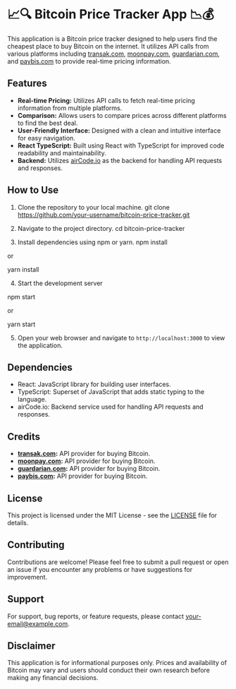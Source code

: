 # 📈🔍 Bitcoin Price Tracker App 📉💰

This application is a Bitcoin price tracker designed to help users find the cheapest place to buy Bitcoin on the internet. It utilizes API calls from various platforms including [transak.com](https://transak.com), [moonpay.com](https://moonpay.com), [guardarian.com](https://guardarian.com), and [paybis.com](https://paybis.com) to provide real-time pricing information.

## Features

- **Real-time Pricing:** Utilizes API calls to fetch real-time pricing information from multiple platforms.
- **Comparison:** Allows users to compare prices across different platforms to find the best deal.
- **User-Friendly Interface:** Designed with a clean and intuitive interface for easy navigation.
- **React TypeScript:** Built using React with TypeScript for improved code readability and maintainability.
- **Backend:** Utilizes [airCode.io](https://aircode.io) as the backend for handling API requests and responses.

## How to Use

1. Clone the repository to your local machine.
git clone https://github.com/your-username/bitcoin-price-tracker.git


2. Navigate to the project directory.
cd bitcoin-price-tracker

3. Install dependencies using npm or yarn.
npm install

or

yarn install

4. Start the development server

npm start

or

yarn start


5. Open your web browser and navigate to `http://localhost:3000` to view the application.

## Dependencies

- React: JavaScript library for building user interfaces.
- TypeScript: Superset of JavaScript that adds static typing to the language.
- airCode.io: Backend service used for handling API requests and responses.

## Credits

- **[transak.com](https://transak.com):** API provider for buying Bitcoin.
- **[moonpay.com](https://moonpay.com):** API provider for buying Bitcoin.
- **[guardarian.com](https://guardarian.com):** API provider for buying Bitcoin.
- **[paybis.com](https://paybis.com):** API provider for buying Bitcoin.

## License

This project is licensed under the MIT License - see the [LICENSE](LICENSE) file for details.

## Contributing

Contributions are welcome! Please feel free to submit a pull request or open an issue if you encounter any problems or have suggestions for improvement.

## Support

For support, bug reports, or feature requests, please contact [your-email@example.com](mailto:your-email@example.com).

## Disclaimer

This application is for informational purposes only. Prices and availability of Bitcoin may vary and users should conduct their own research before making any financial decisions.

